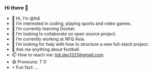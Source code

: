 ### Hi there 👋

- 👋 Hi, I’m @tidi
- 👀 I’m interested in coding, playing sports and video games.
- 🌱 I’m currently learning Docker.
- 💞️ I’m looking to collaborate on open source project.
- 🔭 I’m currently working at NFQ Asia.
- 🤔 I’m looking for help with how to structure a new full-stack project.
- 💬 Ask me anything about football.
- 📫 How to reach me: tidi.dev1321@gmail.com
- 😄 Pronouns: T D
- ⚡ Fun fact: ...

<!--
**tidi-dev/tidi-dev** is a ✨ _special_ ✨ repository because its `README.md` (this file) appears on your GitHub profile.

Here are some ideas to get you started:
- 👋 Hi, I’m @tidi
- 👀 I’m interested in coding, playing sports and video games
- 🌱 I’m currently learning BE (Laravel)
- 💞️ I’m looking to collaborate on open source project
- 🔭 I’m currently working at NFQ Asia
- 🤔 I’m looking for help with how to structure a new full-stack project
- 💬 Ask me anything about football 
- 📫 How to reach me: tidi.dev1321@gmail.com
- 😄 Pronouns: T D
- ⚡ Fun fact: ...
-->
